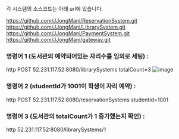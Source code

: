 각 시스템의 소스코드는 아래 url에 있습니다. 

https://github.com/JJongMani/ReservationSystem.git
https://github.com/JJongMani/LibrarySystem.git
https://github.com/JJongMani/PaymentSystem.git
https://github.com/JJongMani/gateway.git

### 명령어 1 (도서관의 예약되어있는 자리수를 임의로 세팅) : 

http POST 52.231.117.52:8080/librarySystems totalCount=3
![image](https://user-images.githubusercontent.com/16271728/80061240-b1d8ed00-856b-11ea-95f9-8d225edf9219.png)

### 명령어 2 (studentId가 1001이 학생이 자리 예약) : 

http POST 52.231.117.52:8080/reservationSystems studentId=1001

### 명령어 3 (도서관의 totalCount가 1 증가했는지 확인) : 

http 52.231.117.52:8080/librarySystems/1

